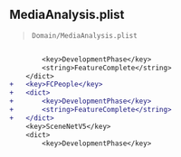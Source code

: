 ## MediaAnalysis.plist

> `Domain/MediaAnalysis.plist`

```diff

 		<key>DevelopmentPhase</key>
 		<string>FeatureComplete</string>
 	</dict>
+	<key>FCPeople</key>
+	<dict>
+		<key>DevelopmentPhase</key>
+		<string>FeatureComplete</string>
+	</dict>
 	<key>SceneNetV5</key>
 	<dict>
 		<key>DevelopmentPhase</key>

```
